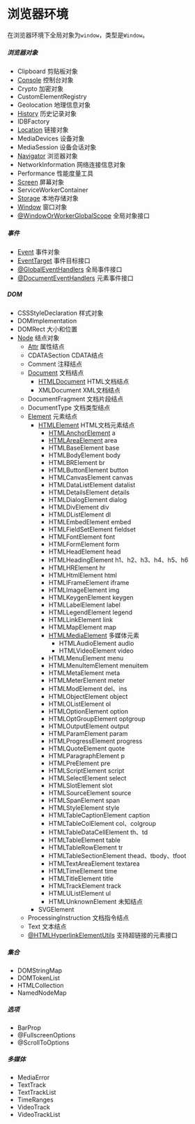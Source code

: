 # 浏览器环境

在浏览器环境下全局对象为`window`，类型是`Window`。

##### 浏览器对象

- Clipboard 剪贴板对象
- [Console](Console.md) 控制台对象
- Crypto 加密对象
- CustomElementRegistry
- Geolocation 地理信息对象
- [History](History.md) 历史记录对象
- IDBFactory
- [Location](Location.md) 链接对象
- MediaDevices 设备对象
- MediaSession 设备会话对象
- [Navigator](Navigator.md) 浏览器对象
- NetworkInformation 网络连接信息对象
- Performance 性能度量工具
- [Screen](Screen.md) 屏幕对象
- ServiceWorkerContainer
- [Storage](Storage.md) 本地存储对象
- [Window](Window.md) 窗口对象
- [@WindowOrWorkerGlobalScope](WindowOrWorkerGlobalScope) 全局对象接口

##### 事件

- [Event](Event.md) 事件对象
- [EventTarget](EventTarget.md) 事件目标接口
- [@GlobalEventHandlers](GlobalEventHandlers) 全局事件接口
- [@DocumentEventHandlers](DocumentEventHandlers) 元素事件接口

##### DOM

- CSSStyleDeclaration 样式对象
- DOMImplementation
- DOMRect 大小和位置
- [Node](Node.md) 结点对象
    - [Attr](Attr.md) 属性结点
    - CDATASection CDATA结点
    - Comment 注释结点
    - [Document](Document.md) 文档结点
        - [HTMLDocument](HTMLDocument.md) HTML文档结点
        - XMLDocument XML文档结点
    - DocumentFragment 文档片段结点
    - DocumentType 文档类型结点
    - [Element](Element.md) 元素结点
        - [HTMLElement](HTMLElement.md) HTML文档元素结点
            - [HTMLAnchorElement](HTMLAnchorElement.md) a
            - [HTMLAreaElement](HTMLAreaElement.md) area
            - HTMLBaseElement base
            - HTMLBodyElement body
            - HTMLBRElement br
            - HTMLButtonElement button
            - HTMLCanvasElement canvas
            - HTMLDataListElement datalist
            - HTMLDetailsElement details
            - HTMLDialogElement dialog
            - HTMLDivElement div
            - HTMLDListElement dl
            - HTMLEmbedElement embed
            - HTMLFieldSetElement fieldset
            - HTMLFontElement font
            - HTMLFormElement form
            - HTMLHeadElement head
            - HTMLHeadingElement h1、h2、h3、h4、h5、h6
            - HTMLHRElement hr
            - HTMLHtmlElement html
            - HTMLIFrameElement iframe
            - HTMLImageElement img
            - HTMLKeygenElement keygen
            - HTMLLabelElement label
            - HTMLLegendElement legend
            - HTMLLinkElement link
            - HTMLMapElement map
            - [HTMLMediaElement](HTMLMediaElement.md) 多媒体元素
                - HTMLAudioElement audio
                - HTMLVideoElement video
            - HTMLMenuElement menu
            - HTMLMenuItemElement menuitem
            - HTMLMetaElement meta
            - HTMLMeterElement meter
            - HTMLModElement del、ins
            - HTMLObjectElement object
            - HTMLOListElement ol
            - HTMLOptionElement option
            - HTMLOptGroupElement optgroup
            - HTMLOutputElement output
            - HTMLParamElement param
            - HTMLProgressElement progress
            - HTMLQuoteElement quote
            - HTMLParagraphElement p
            - HTMLPreElement pre
            - HTMLScriptElement script
            - HTMLSelectElement select
            - HTMLSlotElement slot
            - HTMLSourceElement source
            - HTMLSpanElement span
            - HTMLStyleElement style
            - HTMLTableCaptionElement caption
            - HTMLTableColElement col、colgroup
            - HTMLTableDataCellElement th、td
            - HTMLTableElement table
            - HTMLTableRowElement tr
            - HTMLTableSectionElement thead、tbody、tfoot
            - HTMLTextAreaElement textarea
            - HTMLTimeElement time
            - HTMLTitleElement title
            - HTMLTrackElement track
            - HTMLUListElement ul
            - HTMLUnknownElement 未知结点
        - SVGElement
    - ProcessingInstruction 文档指令结点
    - Text 文本结点
    - [@HTMLHyperlinkElementUtils](HTMLHyperlinkElementUtils.md) 支持超链接的元素接口

##### 集合

- DOMStringMap
- DOMTokenList
- HTMLCollection
- NamedNodeMap

##### 选项

- BarProp
- @FullscreenOptions
- @ScrollToOptions

##### 多媒体

- MediaError
- TextTrack
- TextTrackList
- TimeRanges
- VideoTrack
- VideoTrackList